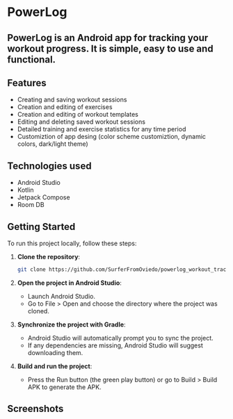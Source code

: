 # PowerLog
## PowerLog is an Android app for tracking your workout progress. It is simple, easy to use and functional. 
## Features
- Сreating and saving workout sessions
- Creation and editing of exercises
- Creation and editing of workout templates
- Editing and deleting saved workout sessions
- Detailed training and exercise statistics for any time period
- Customiztion of app desing (color scheme customiztion, dynamic colors, dark/light theme)
## Technologies used 
- Android Studio
- Kotlin
- Jetpack Compose
- Room DB

## Getting Started

To run this project locally, follow these steps:

1. **Clone the repository**:
   ```bash
   git clone https://github.com/SurferFromOviedo/powerlog_workout_tracker.git

2. **Open the project in Android Studio**:
    - Launch Android Studio.
    - Go to File > Open and choose the directory where the project was cloned.
      
3. **Synchronize the project with Gradle**:
    - Android Studio will automatically prompt you to sync the project.
    - If any dependencies are missing, Android Studio will suggest downloading them.
      
4. **Build and run the project**:
    - Press the Run button (the green play button) or go to Build > Build APK to generate the APK.
  
## Screenshots

  
